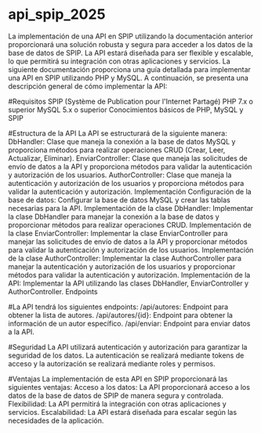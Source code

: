 # api_spip_2025
La implementación de una API en SPIP utilizando la documentación anterior proporcionará una solución robusta y segura para acceder a los datos de la base de datos de SPIP. La API estará diseñada para ser flexible y escalable, lo que permitirá su integración con otras aplicaciones y servicios.
La siguiente documentación proporciona una guía detallada para implementar una API en SPIP utilizando PHP y MySQL. A continuación, se presenta una descripción general de cómo implementar la API:

#Requisitos
SPIP (Système de Publication pour l'Internet Partagé)
PHP 7.x o superior
MySQL 5.x o superior
Conocimientos básicos de PHP, MySQL y SPIP

#Estructura de la API
La API se estructurará de la siguiente manera:
DbHandler: Clase que maneja la conexión a la base de datos MySQL y proporciona métodos para realizar operaciones CRUD (Crear, Leer, Actualizar, Eliminar).
EnviarController: Clase que maneja las solicitudes de envío de datos a la API y proporciona métodos para validar la autenticación y autorización de los usuarios.
AuthorController: Clase que maneja la autenticación y autorización de los usuarios y proporciona métodos para validar la autenticación y autorización.
Implementación
Configuración de la base de datos: Configurar la base de datos MySQL y crear las tablas necesarias para la API.
Implementación de la clase DbHandler: Implementar la clase DbHandler para manejar la conexión a la base de datos y proporcionar métodos para realizar operaciones CRUD.
Implementación de la clase EnviarController: Implementar la clase EnviarController para manejar las solicitudes de envío de datos a la API y proporcionar métodos para validar la autenticación y autorización de los usuarios.
Implementación de la clase AuthorController: Implementar la clase AuthorController para manejar la autenticación y autorización de los usuarios y proporcionar métodos para validar la autenticación y autorización.
Implementación de la API: Implementar la API utilizando las clases DbHandler, EnviarController y AuthorController.
Endpoints

#La API tendrá los siguientes endpoints:
/api/autores: Endpoint para obtener la lista de autores.
/api/autores/{id}: Endpoint para obtener la información de un autor específico.
/api/enviar: Endpoint para enviar datos a la API.

#Seguridad
La API utilizará autenticación y autorización para garantizar la seguridad de los datos. La autenticación se realizará mediante tokens de acceso y la autorización se realizará mediante roles y permisos.

#Ventajas
La implementación de esta API en SPIP proporcionará las siguientes ventajas:
Acceso a los datos: La API proporcionará acceso a los datos de la base de datos de SPIP de manera segura y controlada.
Flexibilidad: La API permitirá la integración con otras aplicaciones y servicios.
Escalabilidad: La API estará diseñada para escalar según las necesidades de la aplicación.
